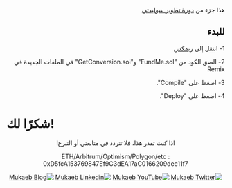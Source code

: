 <div dir="rtl" >

هذا جزء من [دورة تطوير سوليدتي](https://github.com/mukaeb/solidity-full-course)


## للبدء


1- انتقل إلى [ريمكس](https://remix.ethereum.org/)

2- الصق الكود من "FundMe.sol" و"GetConversion.sol" في الملفات الجديدة في Remix

3- اضغط على "Compile".

4- اضغط على "Deploy".
</div>

# شكرًا لك!

<div dir="rtl" style="text-align: center;">
اذا كنت تقدر هذا، فلا تتردد في متابعتي أو التبرع!

ETH/Arbitrum/Optimism/Polygon/etc : 0xD5fcA153769847Ef9C3dEA17aC0166209dee11f7



[![Mukaeb Twitter](https://img.shields.io/badge/Twitter-1DA1F2?style=for-the-badge&logo=twitter&logoColor=white)](https://twitter.com/Mukaeb)
[![Mukaeb YouTube](https://img.shields.io/badge/YouTube-FF0000?style=for-the-badge&logo=youtube&logoColor=white)](https://www.youtube.com/@mukaeb)
[![Mukaeb Linkedin](https://img.shields.io/badge/LinkedIn-0077B5?style=for-the-badge&logo=linkedin&logoColor=white)](https://www.linkedin.com/company/mukaeb/)
[![Mukaeb Blog](https://img.shields.io/badge/Blog-000000?style=for-the-badge&logoColor=white)](https://mukaeb.com/)

</div>